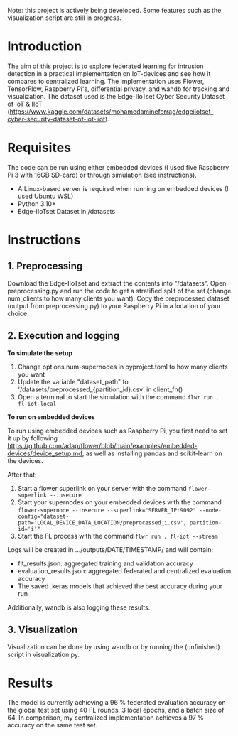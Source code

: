 Note: this project is actively being developed. Some features such as the visualization script are still in progress.

# Introduction
The aim of this project is to explore federated learning for intrusion detection in a practical implementation on IoT-devices and see how it compares to centralized learning. The implementation uses Flower, TensorFlow, Raspberry Pi's, differential privacy, and wandb for tracking and visualization. The dataset used is the Edge-IIoTset Cyber Security Dataset of IoT & IIoT (https://www.kaggle.com/datasets/mohamedamineferrag/edgeiiotset-cyber-security-dataset-of-iot-iiot).

# Requisites
The code can be run using either embedded devices (I used five Raspberry Pi 3 with 16GB SD-card) or through simulation (see instructions).

* A Linux-based server is required when running on embedded devices (I used Ubuntu WSL)
* Python 3.10+
* Edge-IIoTset Dataset in /datasets

# Instructions

## 1. Preprocessing
Download the Edge-IIoTset and extract the contents into "/datasets". Open preprocessing.py and run the code to get a stratified split of the set (change num_clients to how many clients you want). Copy the preprocessed dataset (output from preprocessing.py) to your Raspberry Pi in a location of your choice.

## 2. Execution and logging
**To simulate the setup**

1. Change options.num-supernodes in pyproject.toml to how many clients you want 
2. Update the variable "dataset_path" to '/datasets/preprocessed_{partition_id}.csv' in client_fn()
3. Open a terminal to start the simulation with the command `flwr run . fl-iot-local`

**To run on embedded devices**

To run using embedded devices such as Raspberry Pi, you first need to set it up by following https://github.com/adap/flower/blob/main/examples/embedded-devices/device_setup.md, as well as installing pandas and scikit-learn on the devices.

After that:

1. Start a flower superlink on your server with the command `flower-superlink --insecure`
3. Start your supernodes on your embedded devices with the command `flower-supernode --insecure --superlink="SERVER_IP:9092" --node-config="dataset-path='LOCAL_DEVICE_DATA_LOCATION/preprocessed_i.csv', partition-id='i'"`
4. Start the FL process with the command `flwr run . fl-iot --stream`

Logs will be created in .../outputs/DATE/TIMESTAMP/ and will contain:

* fit_results.json: aggregated training and validation accuracy
* evaluation_results.json: aggregated federated and centralized evaluation accuracy
* The saved .keras models that achieved the best accuracy during your run

Additionally, wandb is also logging these results.

## 3. Visualization
Visualization can be done by using wandb or by running the (unfinished) script in visualization.py.

# Results
The model is currently achieving a 96 % federated evaluation accuracy on the global test set using 40 FL rounds, 3 local epochs, and a batch size of 64. In comparison, my centralized implementation achieves a 97 % accuracy on the same test set.
